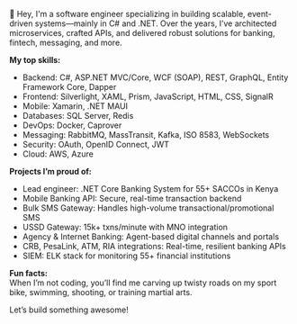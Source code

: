 👋 Hey, I'm a software engineer specializing in building scalable, event-driven systems—mainly in C# and .NET. Over the years, I’ve architected microservices, crafted APIs, and delivered robust solutions for banking, fintech, messaging, and more.

**My top skills:**
- Backend: C#, ASP.NET MVC/Core, WCF (SOAP), REST, GraphQL, Entity Framework Core, Dapper
- Frontend: Silverlight, XAML, Prism, JavaScript, HTML, CSS, SignalR
- Mobile: Xamarin, .NET MAUI
- Databases: SQL Server, Redis
- DevOps: Docker, Caprover
- Messaging: RabbitMQ, MassTransit, Kafka, ISO 8583, WebSockets
- Security: OAuth, OpenID Connect, JWT
- Cloud: AWS, Azure

**Projects I’m proud of:**
- Lead engineer: .NET Core Banking System for 55+ SACCOs in Kenya
- Mobile Banking API: Secure, real-time transaction backend
- Bulk SMS Gateway: Handles high-volume transactional/promotional SMS
- USSD Gateway: 15k+ txns/minute with MNO integration
- Agency & Internet Banking: Agent-based digital channels and portals
- CRB, PesaLink, ATM, RIA integrations: Real-time, resilient banking APIs
- SIEM: ELK stack for monitoring 55+ financial institutions

**Fun facts:**  
When I’m not coding, you’ll find me carving up twisty roads on my sport bike, swimming, shooting, or training martial arts.

Let’s build something awesome!
